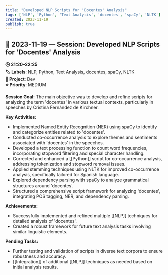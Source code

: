 ```yaml
---
title: "Developed NLP Scripts for 'Docentes' Analysis"
tags: ['NLP', 'Python', 'Text Analysis', 'docentes', 'spaCy', 'NLTK']
created: 2023-11-19
publish: true
---
```


## 📅 2023-11-19 — Session: Developed NLP Scripts for 'Docentes' Analysis

**🕒 21:20–22:25**  
**🏷️ Labels**: NLP, Python, Text Analysis, docentes, spaCy, NLTK  
**📂 Project**: Dev  
**⭐ Priority**: MEDIUM  


**Session Goal:** The main objective was to develop and refine scripts for analyzing the term 'docentes' in various textual contexts, particularly in speeches by Cristina Fernández de Kirchner.

**Key Activities:**
- Implemented Named Entity Recognition (NER) using spaCy to identify and categorize entities related to 'docentes'.
- Conducted co-occurrence analysis to explore themes and sentiments associated with 'docentes' in the speeches.
- Developed a text processing function to count word frequencies, incorporating stopword filtering and special character handling.
- Corrected and enhanced a [[Python]] script for co-occurrence analysis, addressing tokenization and stopword removal issues.
- Applied stemming techniques using NLTK for improved co-occurrence analysis, specifically tailored for Spanish language.
- Explored dependency parsing with spaCy to analyze grammatical structures around 'docentes'.
- Structured a comprehensive script framework for analyzing 'docentes', integrating POS tagging, NER, and dependency parsing.

**Achievements:**
- Successfully implemented and refined multiple [[NLP]] techniques for detailed analysis of 'docentes'.
- Created a robust framework for future text analysis tasks involving similar linguistic elements.

**Pending Tasks:**
- Further testing and validation of scripts in diverse text corpora to ensure robustness and accuracy.
- [[Integration]] of additional [[NLP]] techniques as needed based on initial analysis results.
